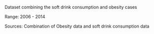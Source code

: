 Dataset combining the soft drink consumption and obesity cases

Range:
	2006 - 2014 

Sources:
	Combination of Obesity data and soft drink consumption data 